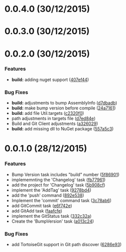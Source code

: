 # 0.0.4.0 (30/12/2015)

# 0.0.3.0 (30/12/2015)


# 0.0.2.0 (30/12/2015)


### Features


* **build:** adding nuget support ([407ef44](https://github.com/giovanebribeiro/msbuildscmtasks/commit/407ef44))

### Bug Fixes


* **build:** adjustments to bump AssemblyInfo ([d7dbadb](https://github.com/giovanebribeiro/msbuildscmtasks/commit/d7dbadb))
* **build:** make bump version before compile ([24a7161](https://github.com/giovanebribeiro/msbuildscmtasks/commit/24a7161))
* **build:** add file Util.targets ([c2320f0](https://github.com/giovanebribeiro/msbuildscmtasks/commit/c2320f0))
*  path adjustments in targets file ([d7ed84e](https://github.com/giovanebribeiro/msbuildscmtasks/commit/d7ed84e))
*  Build and Git Client adjustments ([a326029](https://github.com/giovanebribeiro/msbuildscmtasks/commit/a326029))
* **build:** add missing dll to NuGet package ([557a5c3](https://github.com/giovanebribeiro/msbuildscmtasks/commit/557a5c3))


# 0.0.1.0 (28/12/2015)
### Features


*  Bump Version task includes "build" number ([5f86901](https://github.com/giovanebribeiro/msbuildscmtasks/commit/5f86901))
*  implememnting the 'Changelog' task ([fb77961](https://github.com/giovanebribeiro/msbuildscmtasks/commit/fb77961))
*  add the project for 'Changelog' task ([5b908cf](https://github.com/giovanebribeiro/msbuildscmtasks/commit/5b908cf))
*  implement the 'AddTag' task ([9278bd4](https://github.com/giovanebribeiro/msbuildscmtasks/commit/9278bd4))
*  add the 'push' command ([892e538](https://github.com/giovanebribeiro/msbuildscmtasks/commit/892e538))
*  Implement the 'commit' command task ([3c78ab6](https://github.com/giovanebribeiro/msbuildscmtasks/commit/3c78ab6))
*  add GitCommit task ([e6f742e](https://github.com/giovanebribeiro/msbuildscmtasks/commit/e6f742e))
*  add GitAdd task ([faafcfe](https://github.com/giovanebribeiro/msbuildscmtasks/commit/faafcfe))
*  implement the GitStatus task ([332c32a](https://github.com/giovanebribeiro/msbuildscmtasks/commit/332c32a))
*  Create the 'BumpVersion' task ([a013c24](https://github.com/giovanebribeiro/msbuildscmtasks/commit/a013c24))

### Bug Fixes


*  add TortoiseGit support in Git path discover ([6286e93](https://github.com/giovanebribeiro/msbuildscmtasks/commit/6286e93))
